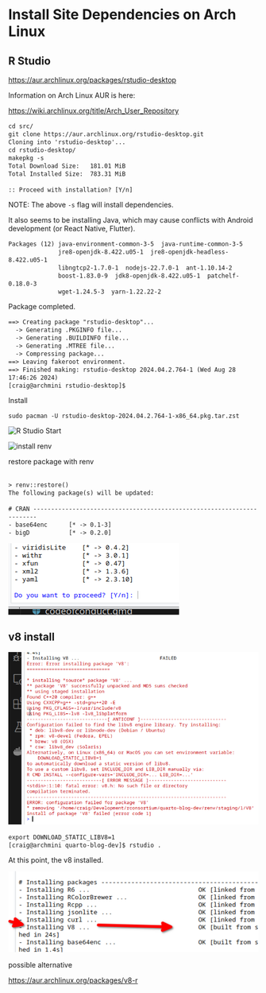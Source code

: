 # Install Site Dependencies on Arch Linux

## R Studio

<https://aur.archlinux.org/packages/rstudio-desktop>

Information on Arch Linux AUR is here:

<https://wiki.archlinux.org/title/Arch_User_Repository>

```text
cd src/
git clone https://aur.archlinux.org/rstudio-desktop.git
Cloning into 'rstudio-desktop'...
cd rstudio-desktop/
makepkg -s
Total Download Size:   181.01 MiB
Total Installed Size:  783.31 MiB

:: Proceed with installation? [Y/n] 
```

NOTE: The above `-s` flag will install dependencies.

It also seems to be installing Java, which may cause conflicts
with Android development (or React Native, Flutter).

```text
Packages (12) java-environment-common-3-5  java-runtime-common-3-5
              jre8-openjdk-8.422.u05-1  jre8-openjdk-headless-8.422.u05-1
              libngtcp2-1.7.0-1  nodejs-22.7.0-1  ant-1.10.14-2
              boost-1.83.0-9  jdk8-openjdk-8.422.u05-1  patchelf-0.18.0-3
              wget-1.24.5-3  yarn-1.22.22-2
```

Package completed.

```text
==> Creating package "rstudio-desktop"...
  -> Generating .PKGINFO file...
  -> Generating .BUILDINFO file...
  -> Generating .MTREE file...
  -> Compressing package...
==> Leaving fakeroot environment.
==> Finished making: rstudio-desktop 2024.04.2.764-1 (Wed Aug 28 17:46:26 2024)
[craig@archmini rstudio-desktop]$ 
```

Install

```text
sudo pacman -U rstudio-desktop-2024.04.2.764-1-x86_64.pkg.tar.zst 
```

![R Studio Start](r-studio-start.png)

![install renv](install-renv.png)

restore package with renv

```text

> renv::restore()
The following package(s) will be updated:

# CRAN -----------------------------------------------------------------------
- base64enc      [* -> 0.1-3]
- bigD           [* -> 0.2.0]
```

![renv restore prompt](renv_restore_prompt.png)

## v8 install

![v8 error](v8_error.png)

```text
export DOWNLOAD_STATIC_LIBV8=1
[craig@archmini quarto-blog-dev]$ rstudio .
```

At this point, the v8 installed.

![v8 installed](v8_install.png)

possible alternative

<https://aur.archlinux.org/packages/v8-r>

